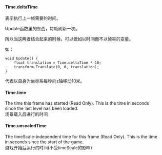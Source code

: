 #### Time.deltaTime ####
表示执行上一帧需要的时间。

Update函数里的东西，每帧刷新一次。

所以当这两者结合起来的时候，可以做如以时间而不以帧率的变量。

如：
		
	void Update() {
		float translation = Time.deltaTime * 10;
		transform.Translate(0, 0, translation);
	}
代表以自身为坐标系每秒向z轴移动10米。

#### Time.time ####
The time this frame has started (Read Only). This is the time in seconds since the last level has been loaded.  
场景载入后进行的时间
#### Time.unscaledTime ####
The timeScale-independent time for this frame (Read Only). This is the time in seconds since the start of the game.  
游戏开始后运行的时间(不受timeScale的影响)